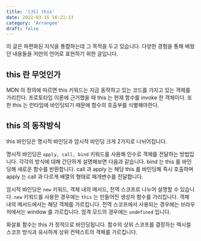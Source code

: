 ```yaml
---
title: '[JS] this'
date: 2022-03-15 16:21:13
category: 'Arrangee'
draft: false
---
```


이 글은 파편화된 지식을 통합하는데 그 목적을 두고 있습니다. 다양한 경험을 통해 배웠던 내용들을 저만의 언어로 표현하기 위한 글입니다.

## this 란 무엇인가

MDN 의 정의에 따르면 this 키워드는 지금 동작하고 있는 코드를 가지고 있는 객체를 가리킨다. 프로토타입 이론에 근거했을 때 this 는 현재 함수를 invoke 한 객체이다. 또한 this 는 런타임에 바인딩되기 때문에 함수의 호출부를 식별해야한다.

## this 의 동작방식

this 바인딩은 명시적 바인딩과 암시적 바인딩 크게 2가지로 나뉘어집니다.

명시적 바인딩은 `apply, call, bind` 키워드를 사용해 인수로 객체를 전달하는 방법입니다. 각각의 방식에 대해 간단하게 설명해보면 다음과 같습니다. bind 는 this 를 바인딩해 새로운 함수를 반환합니다. call 과 apply 는 해당 this 를 바인딩해 즉시 호출하며 apply 는 call 과 다르게 배열의 형태로 매개변수를 전달합니다.

암시적 바인딩은 `new` 키워드, 객체 내의 메서드, 전역 스코프로 나누어 설명할 수 있습니다. `new` 키워드를 사용한 경우에는 `this` 는 만들어진 생성자 함수를 가리킵니다. 객체 내의 메서드에서는 해당 객체를 가르킵니다. 전역 스코프에서 사용되는 경우에는 브라우저에서는 window 를 가르킵니다. 엄격 모드의 경우에는 `undefined` 입니다.

화살표 함수는 this 가 정적으로 바인딩됩니다. 함수의 상위 스코프를 결정하는 렉시컬 스코프 방식과 유사하게 상위 컨텍스트의 객체를 가르킵니다.

